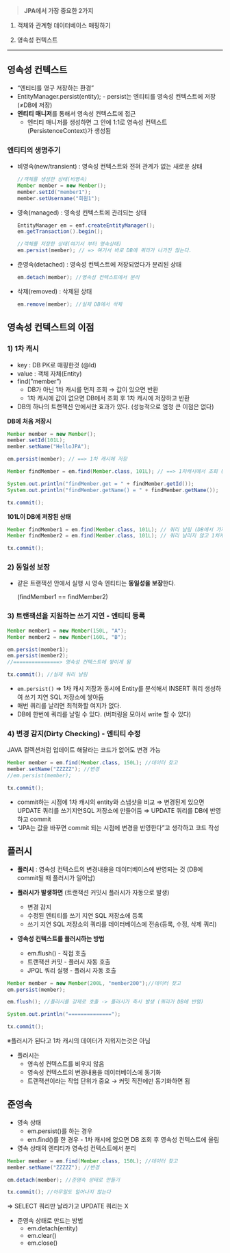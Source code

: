 > **JPA에서 가장 중요한 2가지**

1) 객체와 관계형 데이터베이스 매핑하기

2) 영속성 컨텍스트
      
---

## 영속성 컨텍스트

- “엔티티를 영구 저장하는 환경”
- EntityManager.persist(entity); - persist는 엔티티를 영속성 컨텍스트에 저장(≠DB에 저장)
- **엔티티 매니저**를 통해서 영속성 컨텍스트에 접근
    - 엔티티 매니저를 생성하면 그 안에 1:1로 영속성 컨텍스트(PersistenceContext)가 생성됨

### 엔티티의 생명주기

- 비영속(new/transient) : 영속성 컨텍스트와 전혀 관계가 없는 새로운 상태
    
    ```java
    //객체를 생성한 상태(비영속)
    Member member = new Member();
    member.setId("member1");
    member.setUsername("회원1");
    ```
    
- 영속(managed) : 영속성 컨텍스트에 관리되는 상태
    
    ```java
    EntityManager em = emf.createEntityManager();
    em.getTransaction().begin();
    
    //객체를 저장한 상태(여기서 부터 영속상태)
    em.persist(member); // => 여기서 바로 DB에 쿼리가 나가진 않는다.
    ```
    
- 준영속(detached) : 영속성 컨텍스트에 저장되었다가 분리된 상태
    
    ```java
    em.detach(member); //영속성 컨텍스트에서 분리
    ```
    
- 삭제(removed) : 삭제된 상태
    ```java
    em.remove(member); //실제 DB에서 삭제
    ```    
  
## 영속성 컨텍스트의 이점

### 1) 1차 캐시

- key : DB PK로 매핑한것 (@Id)
- value : 객체 자체(Entity)
- find(”member”)
    - DB가 아닌 1차 캐시를 먼저 조회 → 값이 있으면 반환
    - 1차 캐시에 값이 없으면 DB에서 조회 후 1차 캐시에 저장하고 반환
- DB의 하나의 트랜잭션 안에서만 효과가 있다. (성능적으로 엄청 큰 이점은 없다)

**DB에 처음 저장시** 

```java
Member member = new Member();
member.setId(101L);
member.setName("HelloJPA");

em.persist(member); // ==> 1차 캐시에 저장

Member findMember = em.find(Member.class, 101L); // ==> 1차캐시에서 조회 (SELECT 쿼리가 나가지 않음)

System.out.println("findMember.get = " + findMember.getId());
System.out.println("findMember.getName() = " + findMember.getName());

tx.commit();
```

**101L이 DB에 저장된 상태**

```java
Member findMember1 = em.find(Member.class, 101L); // 쿼리 날림 (DB에서 가져와서 영속성컨텍스트에 올려놓음)
Member findMember2 = em.find(Member.class, 101L); // 쿼리 날리지 않고 1차캐시에서 조회

tx.commit();
```

### 2) 동일성 보장
- 같은 트랜잭션 안에서 실행 시 영속 엔티티는 **동일성을 보장**한다.
    
    (findMember1 == findMember2)
    

### 3) 트랜잭션을 지원하는 쓰기 지연 - 엔티티 등록

```java
Member member1 = new Member(150L, "A");
Member member2 = new Member(160L, "B");

em.persist(member1);
em.persist(member2);
//===============> 영속성 컨텍스트에 쌓이게 됨

tx.commit(); //실제 쿼리 날림
```

- `em.persist()` ⇒ 1차 캐시 저장과 동시에 Entity를 분석해서 INSERT 쿼리 생성하여 쓰기 지연 SQL 저장소에 쌓아둠
- 매번 쿼리를 날리면 최적화할 여지가 없다.
- DB에 한번에 쿼리를 날릴 수 있다. (버퍼링을 모아서 write 할 수 있다)

### 4) 변경 감지(Dirty Checking) - 엔티티 수정

JAVA 컬렉션처럼 업데이트 해달라는 코드가 없어도 변경 가능

```java
Member member = em.find(Member.class, 150L); //데이터 찾고
member.setName("ZZZZZ"); //변경
//em.persist(member);

tx.commit();
```

- commit하는 시점에 1차 캐시의 entity와 스냅샷을 비교 ⇒ 변경된게 있으면 UPDATE 쿼리를 쓰기지연SQL 저장소에 만들어둠 ⇒ UPDATE 쿼리를 DB에 반영하고 commit
- “JPA는 값을 바꾸면 commit 되는 시점에 변경을 반영한다”고 생각하고 코드 작성


## 플러시

- **플러시** : 영속성 컨텍스트의 변경내용을 데이터베이스에 반영되는 것 (DB에 commit될 때 플러시가 일어남)

- **플러시가 발생하면** (트랜잭션 커밋시 플러시가 자동으로 발생)
    - 변경 감지
    - 수정된 엔티티를 쓰기 지연 SQL 저장소에 등록
    - 쓰기 지연 SQL 저장소의 쿼리를 데이터베이스에 전송(등록, 수정, 삭제 쿼리)

- **영속성 컨텍스트를 플러시하는 방법**
    - em.flush() - 직접 호출
    - 트랜잭션 커밋 - 플러시 자동 호출
    - JPQL 쿼리 실행 - 플러시 자동 호출

```java
Member member = new Member(200L, "member200");//데이터 찾고
em.persist(member);

em.flush(); //플러시를 강제로 호출 -> 플러시가 즉시 발생 (쿼리가 DB에 반영)

System.out.println("==============");

tx.commit();
```

※플러시가 된다고 1차 캐시의 데이터가 지워지는것은 아님

- 플러시는
    - 영속성 컨텍스트를 비우지 않음
    - 영속성 컨텍스트의 변경내용을 데이터베이스에 동기화
    - 트랜잭션이라는 작업 단위가 중요 → 커밋 직전에만 동기화하면 됨

## 준영속

- 영속 상태
    - em.persist()를 하는 경우
    - em.find()를 한 경우 - 1차 캐시에 없으면 DB 조회 후 영속성 컨텍스트에 올림
- 영속 상태의 엔티티가 영속성 컨텍스트에서 분리

```java
Member member = em.find(Member.class, 150L); //데이터 찾고
member.setName("ZZZZZ"); //변경

em.detach(member); //준영속 상태로 만들기

tx.commit(); //아무일도 일어나지 않는다
```

⇒ SELECT 쿼리만 날라가고 UPDATE 쿼리는 X

- 준영속 상태로 만드는 방법
    - em.detach(entity)
    - em.clear()
    - em.close()
